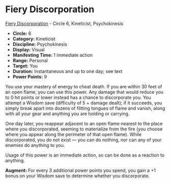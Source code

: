 # Fiery Discorporation

[Fiery Discorporation](/Psionics/F/FieryDiscorporation.md) - Circle 6, Kineticist, Psychokinesis

- **Circle:** 6
- **Category:** Kineticist
- **Discipline:** Psychokinesis
- **Display:** Visual
- **Manifesting Time:** 1 immediate action
- **Range:** Personal
- **Target:** You
- **Duration:** Instantaneous and up to one day; see text
- **Power Points:** 9

You use your mastery of energy to cheat death. If you are within 30 feet of an open flame, you can use this power. Any damage that would reduce you to 0 hit points or lower instead has a chance to discorporate you. You attempt a Wisdom save (difficulty of 5 + damage dealt); if it succeeds, you simply break apart into dozens of flitting tongues of flame and vanish, along with all your gear and anything you are holding or carrying.

One day later, you reappear adjacent to an open flame nearest to the place where you discorporated, seeming to materialize from the fire (you choose where you appear along the perimeter of that open flame). While discorporated, you do not exist — you can do nothing, nor can any of your enemies do anything to you.

Usage of this power is an immediate action, so can be done as a reaction to anything.

**Augment:** For every 3 additional power points you spend, you gain a +1 bonus on your Wisdom save to determine whether you discorporate.
